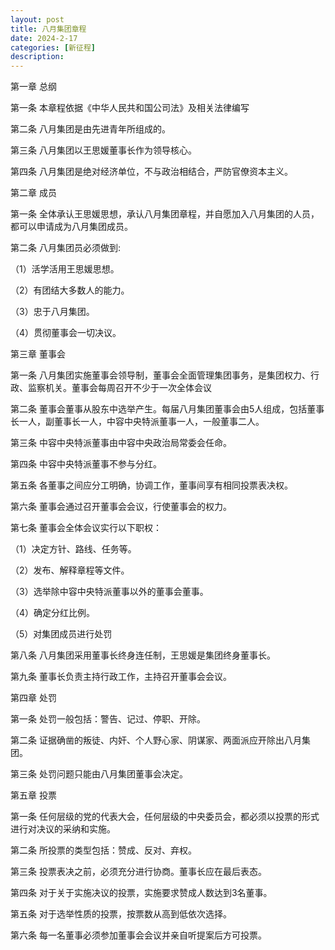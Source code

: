 ```yaml
---
layout: post
title: 八月集团章程  
date: 2024-2-17
categories: [新征程]
description: 
---
```

第一章 总纲

第一条 本章程依据《中华人民共和国公司法》及相关法律编写

第二条 八月集团是由先进青年所组成的。

第三条 八月集团以王思媛董事长作为领导核心。

第四条 八月集团是绝对经济单位，不与政治相结合，严防官僚资本主义。

第二章 成员

第一条 全体承认王思媛思想，承认八月集团章程，并自愿加入八月集团的人员，都可以申请成为八月集团成员。

第二条 八月集团员必须做到:

（1）活学活用王思媛思想。

（2）有团结大多数人的能力。

（3）忠于八月集团。

（4）贯彻董事会一切决议。

第三章 董事会

第一条 八月集团实施董事会领导制，董事会全面管理集团事务，是集团权力、行政、监察机关。董事会每周召开不少于一次全体会议

第二条 董事会董事从股东中选举产生。每届八月集团董事会由5人组成，包括董事长一人，副董事长一人，中容中央特派董事一人，一般董事二人。

第三条 中容中央特派董事由中容中央政治局常委会任命。

第四条 中容中央特派董事不参与分红。

第五条 各董事之间应分工明确，协调工作，董事间享有相同投票表决权。

第六条 董事会通过召开董事会会议，行使董事会的权力。

第七条 董事会全体会议实行以下职权：

（1）决定方针、路线、任务等。

（2）发布、解释章程等文件。

（3）选举除中容中央特派董事以外的董事会董事。

（4）确定分红比例。

（5）对集团成员进行处罚

第八条 八月集团采用董事长终身连任制，王思媛是集团终身董事长。

第九条 董事长负责主持行政工作，主持召开董事会会议。

第四章 处罚

第一条 处罚一般包括：警告、记过、停职、开除。

第二条 证据确凿的叛徒、内奸、个人野心家、阴谋家、两面派应开除出八月集团。

第三条 处罚问题只能由八月集团董事会决定。

第五章 投票

第一条 任何层级的党的代表大会，任何层级的中央委员会，都必须以投票的形式进行对决议的采纳和实施。

第二条 所投票的类型包括：赞成、反对、弃权。

第三条 投票表决之前，必须充分进行协商。董事长应在最后表态。

第四条 对于关于实施决议的投票，实施要求赞成人数达到3名董事。

第五条 对于选举性质的投票，按票数从高到低依次选择。

第六条 每一名董事必须参加董事会会议并亲自听提案后方可投票。



